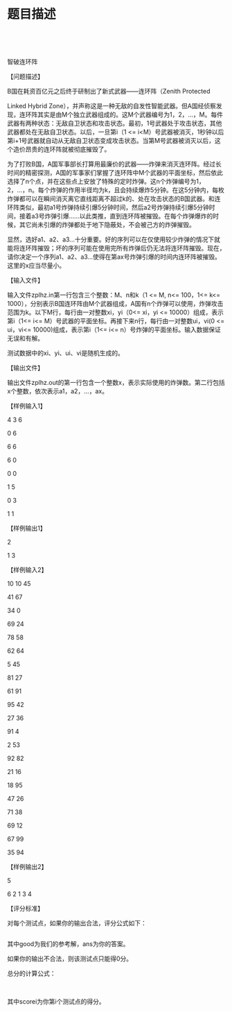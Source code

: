 # 题目描述


<p>
<br/>
</p>
<p>
<br/>
</p>
<p>
智破连环阵
</p>
<p>
【问题描述】
</p>
<p>
B国在耗资百亿元之后终于研制出了新式武器——连环阵（Zenith Protected
</p>
<p>
Linked Hybrid Zone），并声称这是一种无敌的自发性智能武器。但A国经侦察发现，连环阵其实是由M个独立武器组成的。这M个武器编号为1，2，…，M。每件武器有两种状态：无敌自卫状态和攻击状态。最初，1号武器处于攻击状态，其他武器都处在无敌自卫状态。以后，一旦第i（1 &lt;= i&lt;M）号武器被消灭，1秒钟以后第i+1号武器就自动从无敌自卫状态变成攻击状态。当第M号武器被消灭以后，这个造价昂贵的连环阵就被彻底摧毁了。
</p>
<p>
为了打败B国，A国军事部长打算用最廉价的武器——炸弹来消灭连环阵。经过长时间的精密探测，A国的军事家们掌握了连环阵中M个武器的平面坐标，然后依此选择了n个点，并在这些点上安放了特殊的定时炸弹。这n个炸弹编号为1，2，…，n。每个炸弹的作用半径均为k，且会持续爆炸5分钟。在这5分钟内，每枚炸弹都可以在瞬间消灭离它直线距离不超过k的、处在攻击状态的B国武器。和连环阵类似，最初a1号炸弹持续引爆5分钟时间，然后a2号炸弹持续引爆5分钟时间，接着a3号炸弹引爆……以此类推，直到连环阵被摧毁。在每个炸弹爆炸的时候，其它尚未引爆的炸弹都处于地下隐蔽处，不会被己方的炸弹摧毁。
</p>
<p>
显然，选好a1、a2、a3...十分重要。好的序列可以在仅使用较少炸弹的情况下就能将连环阵摧毁；坏的序列可能在使用完所有炸弹后仍无法将连环阵摧毁。现在，请你决定一个序列a1、a2、a3…使得在第ax号炸弹引爆的时间内连环阵被摧毁。这里的x应当尽量小。
</p>
<p>
【输入文件】
</p>
<p>
输入文件zplhz.in第一行包含三个整数：M、n和k（1 &lt;= M, n&lt;= 100，1&lt;= k&lt;= 1000），分别表示B国连环阵由M个武器组成，A国有n个炸弹可以使用，炸弹攻击范围为k。以下M行，每行由一对整数xi，yi（0&lt;= xi，yi &lt;= 10000）组成，表示第i（1&lt;= i&lt;= M）号武器的平面坐标。再接下来n行，每行由一对整数ui，vi(0 &lt;= ui，vi&lt;= 10000)组成，表示第i（1&lt;= i&lt;= n）号炸弹的平面坐标。输入数据保证无误和有解。
</p>
<p>
测试数据中的xi、yi、ui、vi是随机生成的。
</p>
<p>
【输出文件】
</p>
<p>
输出文件zplhz.out的第一行包含一个整数x，表示实际使用的炸弹数。第二行包括x个整数，依次表示a1，a2，…，ax。
</p>
<p>
【样例输入1】
</p>
<p>
4 3 6
</p>
<p>
0 6
</p>
<p>
6 6
</p>
<p>
6 0
</p>
<p>
0 0
</p>
<p>
1 5
</p>
<p>
0 3
</p>
<p>
1 1
</p>
<p>
【样例输出1】
</p>
<p>
2
</p>
<p>
1 3
</p>
<p>
【样例输入2】
</p>
<p>
10 10 45
</p>
<p>
41 67
</p>
<p>
34 0
</p>
<p>
69 24
</p>
<p>
78 58
</p>
<p>
62 64
</p>
<p>
5 45
</p>
<p>
81 27
</p>
<p>
61 91
</p>
<p>
95 42
</p>
<p>
27 36
</p>
<p>
91 4
</p>
<p>
2 53
</p>
<p>
92 82
</p>
<p>
21 16
</p>
<p>
18 95
</p>
<p>
47 26
</p>
<p>
71 38
</p>
<p>
69 12
</p>
<p>
67 99
</p>
<p>
35 94
</p>
<p>
【样例输出2】
</p>
<p>
5
</p>
<p>
6 2 1 3 4
</p>
<p>
【评分标准】
</p>
<p>
对每个测试点，如果你的输出合法，评分公式如下：
</p>
<p>
<img src="/upload/image/20130113/20130113181609_94244.png" alt=""/> 
</p>
<p>
其中good为我们的参考解，ans为你的答案。
</p>
<p>
如果你的输出不合法，则该测试点只能得0分。
</p>
<p>
总分的计算公式：
</p>
<p>
        <img src="/upload/image/20130113/20130113181635_46022.png" alt=""/> 
</p>
<p>
其中scorei为你第i个测试点的得分。
</p>
<p>
<br/>
</p>
<p>
<br/>
</p>
<p>
<br/>
</p>
<p>
<br/>
</p>
